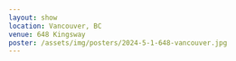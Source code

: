 ```yaml
---
layout: show
location: Vancouver, BC
venue: 648 Kingsway
poster: /assets/img/posters/2024-5-1-648-vancouver.jpg
---
```


